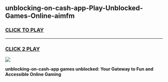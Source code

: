 
## unblocking-on-cash-app-Play-Unblocked-Games-Online-aimfm
<h3>
<a href="https://premium76.site?title=unblocking-on-cash-app&ref=25A">CLICK TO PLAY</a></h3>
<hr>

<h3>
<a href="https://premium76.site?title=unblocking-on-cash-app&ref=25A">CLICK 2 PLAY</a>
  
</h3>

<a href="https://premium76.site?title=unblocking-on-cash-app&ref=25A"><img src="https://clearcache.store/games.png"></a>


**unblocking-on-cash-app games unblocked: Your Gateway to Fun and Accessible Online Gaming**
